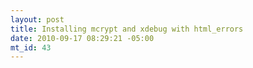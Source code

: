 ```yaml
--- 
layout: post
title: Installing mcrypt and xdebug with html_errors
date: 2010-09-17 08:29:21 -05:00
mt_id: 43
---
```

 
